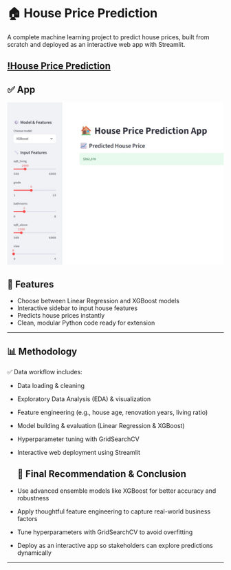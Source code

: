 # 🏠 House Price Prediction

A complete machine learning project to predict house prices, built from scratch and deployed as an interactive web app with Streamlit.

[!House Price Prediction](https://housepricepredyction.streamlit.app/)
---

## ✅ App
![App](House.jpg)

## 🚀 **Features**
- Choose between Linear Regression and XGBoost models
- Interactive sidebar to input house features
- Predicts house prices instantly
- Clean, modular Python code ready for extension
---

## 📊 **Methodology**

✅ Data workflow includes:
- Data loading & cleaning  
- Exploratory Data Analysis (EDA) & visualization  
- Feature engineering (e.g., house age, renovation years, living ratio)  
- Model building & evaluation (Linear Regression & XGBoost)  
- Hyperparameter tuning with GridSearchCV   
- Interactive web deployment using Streamlit

  ## 📍 **Final Recommendation & Conclusion**

- Use advanced ensemble models like XGBoost for better accuracy and robustness
- Apply thoughtful feature engineering to capture real-world business factors
- Tune hyperparameters with GridSearchCV to avoid overfitting
- Deploy as an interactive app so stakeholders can explore predictions dynamically
---
